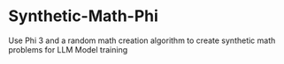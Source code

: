 # Synthetic-Math-Phi
Use Phi 3 and a random math creation algorithm to create synthetic math problems for LLM Model training
